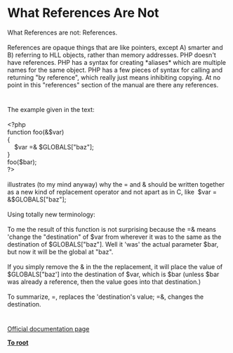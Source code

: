 # What References Are Not




<div class="phpcode"><span class="html">
What References are not: References.<br><br>References are opaque things that are like pointers, except A) smarter and B) referring to HLL objects, rather than memory addresses. PHP doesn&apos;t have references. PHP has a syntax for creating *aliases* which are multiple names for the same object. PHP has a few pieces of syntax for calling and returning &quot;by reference&quot;, which really just means inhibiting copying. At no point in this &quot;references&quot; section of the manual are there any references.</span>
</div>
  

#


<div class="phpcode"><span class="html">
The example given in the text:<br><br><span class="default">&lt;?php<br></span><span class="keyword">function </span><span class="default">foo</span><span class="keyword">(&amp;</span><span class="default">$var</span><span class="keyword">)<br>{<br>&#xA0; &#xA0; </span><span class="default">$var </span><span class="keyword">=&amp; </span><span class="default">$GLOBALS</span><span class="keyword">[</span><span class="string">&quot;baz&quot;</span><span class="keyword">];<br>}<br></span><span class="default">foo</span><span class="keyword">(</span><span class="default">$bar</span><span class="keyword">); <br></span><span class="default">?&gt;<br></span><br>illustrates (to my mind anyway) why the = and &amp; should be written together as a new kind of replacement operator and not apart as in C, like&#xA0; $var = &amp;$GLOBALS[&quot;baz&quot;];<br><br>Using totally new terminology:<br><br>To me the result of this function is not surprising because the =&amp; means &apos;change the &quot;destination&quot; of $var from wherever it was to the same as the destination of $GLOBALS[&quot;baz&quot;]. Well it &apos;was&apos; the actual parameter $bar, but now it will be the global at &quot;baz&quot;.<br><br>If you simply remove the &amp; in the the replacement, it will place the value of $GLOBALS[&quot;baz&apos;] into the destination of $var, which is $bar (unless $bar was already a reference, then the value goes into that destination.)<br><br>To summarize, =, replaces the &apos;destination&apos;s value; =&amp;, changes the destination.</span>
</div>
  

#

[Official documentation page](https://www.php.net/manual/en/language.references.arent.php)

**[To root](/README.md)**